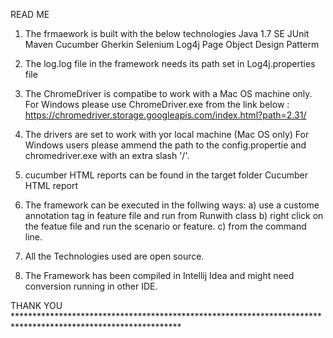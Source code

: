READ ME 

1) The frmaework is built with the below technologies 
 		Java 1.7 SE
		JUnit
		Maven
		Cucumber
		Gherkin
		Selenium
		Log4j
		Page Object Design Patterm			


2) The log.log file in the framework needs its path set in Log4j.properties file

3) The ChromeDriver is compatibe to work with a Mac OS machine only. For Windows please 	use ChromeDriver.exe from the link below :
 	https://chromedriver.storage.googleapis.com/index.html?path=2.31/

3) The drivers are set to work with yor local machine (Mac OS only)
	For Windows users please ammend the path to the config.propertie and chromedriver.exe with an extra slash '/'.

4) cucumber HTML reports can be found in the target folder Cucumber HTML report

5)	The framework can be executed in the follwing ways: 
		a) use a custome annotation tag in feature file and run from Runwith class
		b) right click on the featue file and run the scenario or feature. 
		c) from the command line.
    
6) All the Technologies used are open source. 

7) The Framework has been compiled in Intellij Idea and might need conversion running in other IDE.

THANK YOU **************************************************************************************************************
